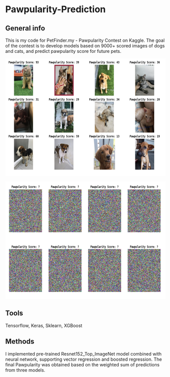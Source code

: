 # Pawpularity-Prediction

## General info

This is my code for PetFinder.my - Pawpularity Contest on Kaggle. The goal of the contest is to develop models based on 9000+ scored images of dogs and cats, and predict pawpularity score for future pets.

<p align="center">
  <img src="./train.png" width="600" height='370'/>
</p>

<p align="center">
  <img src="./test.png" width="600" height='370'/>
</p>

## Tools

Tensorflow, Keras, Sklearn, XGBoost

## Methods

I implemented pre-trained Resnet152_Top_ImageNet model combined with neural network, supporting vector regression and boosted regression.
The final Pawpularity was obtained based on the weighted sum of predictions from three models.
